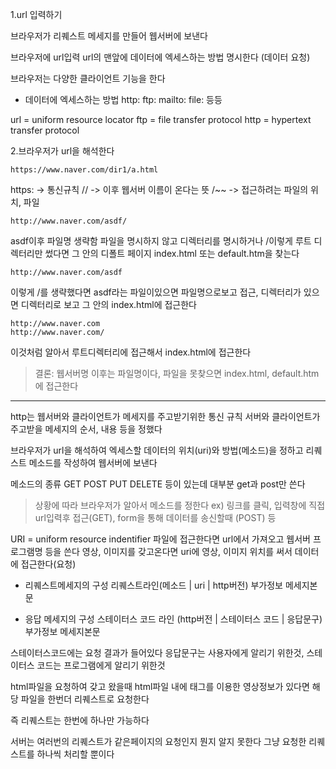1.url 입력하기

브라우저가 리퀘스트 메세지를 만들어 웹서버에 보낸다

브라우저에 url입력
url의 맨앞에 데이터에 엑세스하는 방법 명시한다 (데이터 요청)

브라우저는 다양한 클라이언트 기능을 한다

- 데이터에 엑세스하는 방법
http:
ftp:
mailto:
file:
등등

url = uniform resource locator
ftp = file transfer protocol
http = hypertext transfer protocol

2.브라우저가 url을 해석한다
```
https://www.naver.com/dir1/a.html
```
https: -> 통신규칙
// -> 이후 웹서버 이름이 온다는 뜻
/~~  -> 접근하려는 파일의 위치, 파일


```
http://www.naver.com/asdf/
```
asdf이후 파일명 생략함
파일을 명시하지 않고 디렉터리를 명시하거나 /이렇게 루트 디렉터리만 썼다면
그 안의 디폴트 페이지 index.html 또는 default.htm을 찾는다


```
http://www.naver.com/asdf
```
이렇게 /를 생략했다면 asdf라는 파일이있으면 파일명으로보고 접근, 디렉터리가 있으면 디렉터리로 보고 그 안의 index.html에 접근한다


```
http://www.naver.com 
http://www.naver.com/
```
이것처럼 알아서 루트디렉터리에 접근해서 index.html에 접근한다

>결론: 웹서버명 이후는 파일명이다, 파일을 못찾으면 index.html, default.htm에 접근한다

---

http는 웹서버와 클라이언트가 메세지를 주고받기위한 통신 규칙
서버와 클라이언트가 주고받을 메세지의 순서, 내용 등을 정했다

브라우저가 url을 해석하여 엑세스할 데이터의 위치(uri)와 방법(메소드)을 정하고
리퀘스트 메소드를 작성하여 웹서버에 보낸다

메소드의 종류
GET
POST
PUT
DELETE
등이 있는데 대부분 get과 post만 쓴다

>상황에 따라 브라우저가 알아서 메소드를 정한다
>ex) 링크를 클릭, 입력창에 직접 url입력후 접근(GET), form을 통해 데이터를 송신할때 (POST) 등

URI = uniform resource indentifier
파일에 접근한다면 url에서 가져오고 웹서버 프로그램명 등을 쓴다
영상, 이미지를 갖고온다면 uri에 영상, 이미지 위치를 써서 데이터에 접근한다(요청)


- 리퀘스트메세지의 구성
리퀘스트라인(메소드 | uri | http버전)
부가정보
메세지본문

- 응답 메세지의 구성
스테이터스 코드 라인 (http버전 | 스테이터스 코드 | 응답문구)
부가정보
메세지본문

스테이터스코드에는 요청 결과가 들어있다
응답문구는 사용자에게 알리기 위한것, 스테이터스 코드는 프로그램에게 알리기 위한것

html파일을 요청하여 갖고 왔을때 html파일 내에 태그를 이용한 영상정보가 있다면 해당 파일을 한번더 리퀘스트로 요청한다

즉 리퀘스트는 한번에 하나만 가능하다

서버는 여러번의 리퀘스트가 같은페이지의 요청인지 뭔지 알지 못한다
그냥 요청한 리퀘스트를 하나씩 처리할 뿐이다





 

